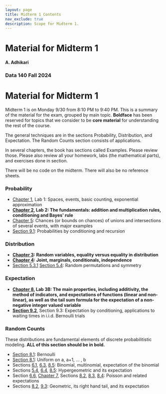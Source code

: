 ```yaml
---
layout: page
title: Midterm 1 Contents
nav_exclude: true
description: Scope for Midterm 1.
---
```

# Material for Midterm 1 #
#### A. Adhikari ####

### Data 140 Fall 2024 ###

# Material for Midterm 1 #
Midterm 1 is on Monday 9/30 from 8:10 PM to 9:40 PM. This is a summary of the material for the exam, grouped by main topic. **Boldface** has been reserved for topics that we consider to be **core material** for understanding the rest of the course.

The general techniques are in the sections Probability, Distribution, and Expectation. The Random Counts section consists of applications. 

In several chapters, the book has sections called Examples. Please review those. Please also review all your homework, labs (the mathematical parts), and exercises done in section.

There will be no code on the midterm. There will also be no reference sheets.

### Probability ###
- [Chapter 1](http://prob140.org/textbook/content/Chapter_01/00_Fundamentals.html), Lab 1: Spaces, events, basic counting, exponential approximation
- **[Chapter 2](http://prob140.org/textbook/content/Chapter_02/00_Calculating_Chances.html), Lab 2: The fundamentals: addition and multiplication rules, conditioning and Bayes' rule**
- [Chapter 5](http://prob140.org/textbook/content/Chapter_05/00_Collections_of_Events.html): Chances (or bounds on chances) of unions and intersections of several events, with major examples
- [Section 9.1](http://prob140.org/textbook/content/Chapter_09/01_Probability_by_Conditioning.html): Probabilities by conditioning and recursion 

### Distribution ###
- **[Chapter 3](http://prob140.org/textbook/content/Chapter_03/00_Random_Variables.html): Random variables, equality versus equality in distribution**
- **[Chapter 4](http://prob140.org/textbook/content/Chapter_04/00_Relations_Between_Variables.html): Joint, marginals, conditionals, independence**
- [Section 5.3.1](http://prob140.org/textbook/content/Chapter_05/03_The_Matching_Problem.html#matches-at-fixed-locations) [Section 5.4](http://prob140.org/textbook/content/Chapter_05/04_Sampling_Without_Replacement.html): Random permutations and symmetry

### Expectation ###
- **[Chapter 8](http://prob140.org/textbook/content/Chapter_08/00_Expectation.html), Lab 3B: The main properties, including additivity, the method of indicators, and expectations of functions (linear and non-linear), as well as the tail sum formula for the expectation of a non-negative integer valued variable**
- **[Section 9.2](http://prob140.org/textbook/content/Chapter_09/02_Expectation_by_Conditioning.html)**, Section 9.3: Expectation by conditioning, applications to waiting times in i.i.d. Bernoulli trials

### Random Counts ###
These distributions are fundamental elements of discrete probabilitistic modeling. **ALL of this section should be in bold.**
- [Section 8.1](http://prob140.org/textbook/content/Chapter_08/02_Applying_the_Definition.html#bernoulli-and-indicators): Bernoulli
- [Section 8.1](http://prob140.org/textbook/content/Chapter_08/02_Applying_the_Definition.html#uniform-on-an-interval-of-integers): Uniform on a, a+1, ... , b
- Sections [6.1](http://prob140.org/textbook/content/Chapter_06/01_Binomial_Distribution.html), [6.3](http://prob140.org/textbook/content/Chapter_06/03_Multinomial_Distribution.html#), [8.5](http://prob140.org/textbook/content/Chapter_08/05_Method_of_Indicators.html#expectation-of-the-binomial): Binomial, multinomial, expectation of the binomial
- Sections [5.4](http://prob140.org/textbook/content/Chapter_05/04_Sampling_Without_Replacement.html#counting-good-elements-in-a-simple-random-sample), [6.4](http://prob140.org/textbook/content/Chapter_06/04_The_Hypergeometric_Revisited.html), [8.5](http://prob140.org/textbook/content/Chapter_08/05_Method_of_Indicators.html#expectation-of-the-hypergeometric): Hypergeometric and its expectation
- Section [6.6](http://prob140.org/textbook/content/Chapter_06/06_Law_of_Small_Numbers.html), [Chapter 7](http://prob140.org/textbook/content/Chapter_07/00_Poissonization.html), Sections [8.2](http://prob140.org/textbook/content/Chapter_08/02_Applying_the_Definition.html#poisson), [8.3](http://prob140.org/textbook/content/Chapter_08/03_Expectations_of_Functions.html#e-x-x-1-for-a-poisson-variable-x), [8.4](http://prob140.org/textbook/content/Chapter_08/04_Additivity.html#e-x-2-for-a-poisson-variable-x): Poisson and related expectations
- Sections [8.2](http://prob140.org/textbook/content/Chapter_08/02_Applying_the_Definition.html#geometric), [9.3](http://prob140.org/textbook/content/Chapter_09/03_Expected_Waiting_Times.html#waiting-till-h): Geometric, its right hand tail, and its expectation


